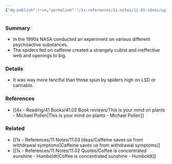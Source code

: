 ```yaml
---
{"dg-publish":true,"permalink":"/1x-references/11-notes/11-03-ideas/spiders-on-caffeine-make-weird-webs/","title":"Spiders on caffeine make weird webs","created":"2024-02-14T20:18:23.642+03:00","updated":"2024-02-14T20:18:23.642+03:00"}
---
```



### Summary
- In the 1990s NASA conducted an experiment on various different psychoactive substances.
- The spiders fed on caffeine created a strangely cubist and ineffective web and openings to big.

### Details
- It was way more fanciful than those spun by spiders high on LSD or cannabis.

### References
- [[4x - Reading/41 Books/41.02 Book reviews/This is your mind on plants - Michael Pollen\|This is your mind on plants - Michael Pollen]]

### Related
- [[1x - References/11 Notes/11.03 Ideas/Caffeine saves us from withdrawal symptoms\|Caffeine saves us from withdrawal symptoms]]
- [[1x - References/11 Notes/11.02 Quotes/Coffee is concentrated sunshine - Humboldt\|Coffee is concentrated sunshine - Humboldt]]